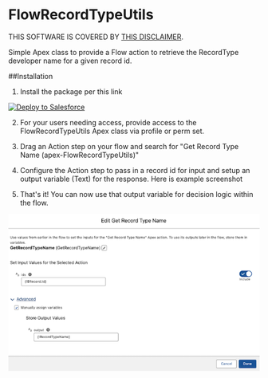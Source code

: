 # FlowRecordTypeUtils

THIS SOFTWARE IS COVERED BY [THIS DISCLAIMER](https://raw.githubusercontent.com/thedges/Disclaimer/master/disclaimer.txt).

Simple Apex class to provide a Flow action to retrieve the RecordType developer name for a given record id.

##Installation 
1. Install the package per this link

<a href="https://githubsfdeploy.herokuapp.com">
  <img alt="Deploy to Salesforce"
       src="https://raw.githubusercontent.com/afawcett/githubsfdeploy/master/deploy.png">
</a>

2. For your users needing access, provide access to the FlowRecordTypeUtils Apex class via profile or perm set.
   
3. Drag an Action step on your flow and search for "Get Record Type Name (apex-FlowRecordTypeUtils)"

4. Configure the Action step to pass in a record id for input and setup an output variable (Text) for the response. Here is example screenshot

5. That's it! You can now use that output variable for decision logic within the flow.

![alt text](https://github.com/thedges/FlowRecordTypeUtils/blob/master/FlowRecordTypeUtils-1.png "Sample Image")
